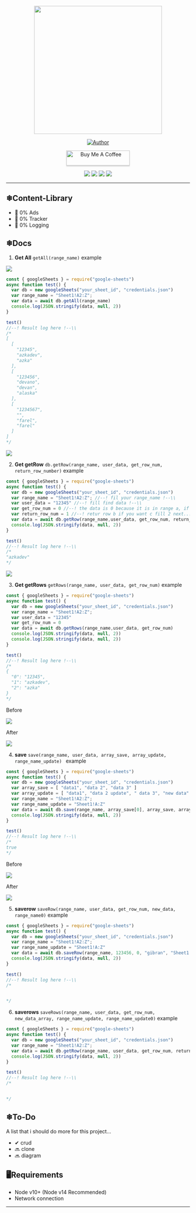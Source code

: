 
<p align = "center" >
    <img src="https://github.com/azkadev/azkadev/blob/main/pp.png?raw=true" width="350" height="350" />
</p >

<p align="center">
    <a href="https://github.com/azkadev"><img title="Author" src="https://img.shields.io/badge/AUTHOR-AZKADEV-orange.svg?style=for-the-badge&logo=github"></a>
</p>

<p align="center"> 
<a href="https://www.buymeacoffee.com/" target="_blank"><img src="https://cdn.buymeacoffee.com/buttons/default-blue.png" alt="Buy Me A Coffee" style="height: 41px !important;width: 174px !important;box-shadow: 0px 3px 2px 0px rgba(190, 190, 190, 0.5) !important;-webkit-box-shadow: 0px 3px 2px 0px rgba(190, 190, 190, 0.5) !important;" ></a>
</p>

<p align="center"> 
<a href="https://tiktok.com/@azkadev"><img src="https://hits.seeyoufarm.com/api/count/incr/badge.svg?url=https%3A%2F%2Fwww.tiktok.com%2F%40azkadev&count_bg=%234AA803&title_bg=%231C1C1C&icon=tiktok.svg&icon_color=%23FFFFFF&title=Tiktok&edge_flat=false"/></a>
<a href="https://github.com/azkadev"><img src="https://hits.seeyoufarm.com/api/count/incr/badge.svg?url=https%3A%2F%2Fgithub.com%2F%40azkadev&count_bg=%232300CB&title_bg=%23663838&icon=github.svg&icon_color=%23FFFFFF&title=Github&edge_flat=false"/></a>
<a href="https://instagram.com/azkadev"><img src="https://hits.seeyoufarm.com/api/count/incr/badge.svg?url=https%3A%2F%2Finstagram.com%2F%40azkadev&count_bg=%237C62F6&title_bg=%23663838&icon=instagram.svg&icon_color=%23FFFFFF&title=Instagram&edge_flat=false"/></a>
 <a href="https://www.youtube.com/channel/UC74N8oC9ow7PK-G8XfWVbcA"><img src="https://hits.seeyoufarm.com/api/count/incr/badge.svg?url=https%3A%2F%2Finstagram.com%2Fazkadev&count_bg=%237C62F6&title_bg=%23EB0000&icon=youtube.svg&icon_color=%23FFFFFF&title=Youtube&edge_flat=false"/></a> 
</p>

---

## ❄Content-Library
- 📰 0% Ads
- 💸 0% Tracker
- 📃 0% Logging

## ❄Docs 

1. **Get All** 
		```getAll(range_name)```
		example
		
![](https://github.com/guidb/google-sheets/blob/main/ss/dbsheet.png?raw=true)

```js
const { googleSheets } = require("google-sheets")
async function test() {
  var db = new googleSheets("your_sheet_id", "credentials.json")
  var range_name = "Sheet1!A2:Z";
  var data = await db.getAll(range_name)
  console.log(JSON.stringify(data, null, 2))
}

test()
//--! Result log here !--\\
/*
[
  [
    "12345",
    "azkadev",
    "azka"
  ],
  [
    "123456",
    "devano",
    "devan",
    "alaska"
  ],
  [
    "1234567",
    "",
    "farel",
    "farel"
  ]
]
*/
```		
![](https://github.com/guidb/google-sheets/blob/main/ss/dbsheet.png?raw=true)

2. **Get getRow** 
		```db.getRow(range_name, user_data, get_row_num, return_row_number)```
		example
```js
const { googleSheets } = require("google-sheets")
async function test() {
  var db = new googleSheets("your_sheet_id", "credentials.json")
  var range_name = "Sheet1!A2:Z"; //--! fil your range_name !--\\
  var user_data = "12345" //--! fill find data !--\\
  var get_row_num = 0 //--! the data is 0 because it is in range a, if b is 1 and next !!--\\
  var return_row_num = 1 //--! retur row b if you want c fill 2 next... !--\\
  var data = await db.getRow(range_name,user_data, get_row_num, return_row_num)
  console.log(JSON.stringify(data, null, 2))
}

test()
//--! Result log here !--\\
/*
"azkadev"
*/
```

![](https://github.com/guidb/google-sheets/blob/main/ss/dbsheet.png?raw=true)

3. **Get getRows** 
		```getRows(range_name, user_data, get_row_num)```
		example
```js
const { googleSheets } = require("google-sheets")
async function test() {
  var db = new googleSheets("your_sheet_id", "credentials.json")
  var range_name = "Sheet1!A2:Z";
  var user_data = "12345"
  var get_row_num = 0
  var data = await db.getRows(range_name,user_data, get_row_num)
  console.log(JSON.stringify(data, null, 2))
  console.log(JSON.stringify(data, null, 2))
}

test()
//--! Result log here !--\\
/*
{
  "0": "12345",
  "1": "azkadev",
  "2": "azka"
}
*/
```
Before 

![](https://github.com/guidb/google-sheets/blob/main/ss/dbsheet.png?raw=true)

After  

![](https://github.com/guidb/google-sheets/blob/main/ss/dbsavesheet.png?raw=true)

4. **save** 
		```save(range_name, user_data, array_save, array_update, range_name_update) ```
		example
```js
const { googleSheets } = require("google-sheets")
async function test() {
  var db = new googleSheets("your_sheet_id", "credentials.json")
  var array_save = [ "data1", "data 2", "data 3" ]
  var array_update = [ "data1", "data 2 update", " data 3", "new data" ]
  var range_name = "Sheet1!A2:Z";
  var range_name_update = "Sheet1!A:Z"
  var data = await db.save(range_name, array_save[0], array_save, array_update, range_name_update)
  console.log(JSON.stringify(data, null, 2))
}

test()
//--! Result log here !--\\
/*
true
*/
```

Before 

![](https://github.com/guidb/google-sheets/blob/main/ss/dbsavesheet.png?raw=true)

After

![](https://github.com/guidb/google-sheets/blob/main/ss/dbsaverow.png?raw=true)

5. **saverow** 
		```saveRow(range_name, user_data, get_row_num, new_data, range_name0)```
		example
```js
const { googleSheets } = require("google-sheets")
async function test() {
  var db = new googleSheets("your_sheet_id", "credentials.json")
  var range_name = "Sheet1!A2:Z";
  var range_name_update = "Sheet1!A:Z"
  var data = await db.saveRow(range_name, 123456, 0, "gibran", "Sheet1!C")
  console.log(JSON.stringify(data, null, 2))
}

test()
//--! Result log here !--\\
/*


*/
```

6. **saverows** 
		```saveRows(range_name, user_data, get_row_num, new_data_array, range_name_update, range_name_update0)```
		example
```js
const { googleSheets } = require("google-sheets")
async function test() {
  var db = new googleSheets("your_sheet_id", "credentials.json")
  var range_name = "Sheet1!A2:Z";
  var data = await db.getRow(range_name, user_data, get_row_num, return_row_number)
  console.log(JSON.stringify(data, null, 2))
}

test()
//--! Result log here !--\\
/*


*/
```

## ❄To-Do
A list that i should do more for this project...

- ✔ crud
- 🔜 clone  
- 🔜 diagram  

## 🖥Requirements
- Node v10+ (Node v14 Recommended)
- Network connection

---
